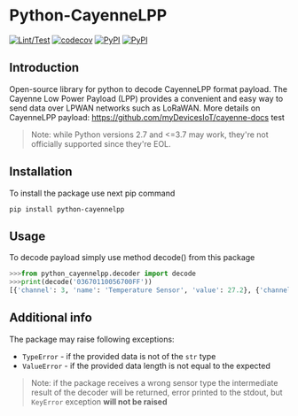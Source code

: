 # Python-CayenneLPP
[![Lint/Test](https://github.com/OlegZv/Python-CayenneLPP/actions/workflows/test.yml/badge.svg)](https://github.com/OlegZv/Python-CayenneLPP/actions/workflows/test.yml)
[![codecov](https://codecov.io/gh/OlegZv/Python-CayenneLPP/branch/main/graph/badge.svg)](https://codecov.io/gh/OlegZv/Python-CayenneLPP)
[![PyPI](https://img.shields.io/pypi/v/Python-CayenneLPP)](https://pypi.org/project/Python-CayenneLPP/)
[![PyPI](https://img.shields.io/pypi/pyversions/Python-CayenneLPP)](https://pypi.org/project/Python-CayenneLPP/)

## Introduction
Open-source library for python to decode CayenneLPP format payload.
The Cayenne Low Power Payload (LPP) provides a convenient and easy way to send data over LPWAN networks such as LoRaWAN.
More details on CayenneLPP payload: https://github.com/myDevicesIoT/cayenne-docs
test
> Note: while Python versions 2.7 and <=3.7 may work, they're not officially supported since they're EOL.

## Installation

To install the package use next pip command

`pip install python-cayennelpp`

## Usage
To decode payload simply use method decode() from this package

```python
>>>from python_cayennelpp.decoder import decode
>>>print(decode('03670110056700FF'))
[{'channel': 3, 'name': 'Temperature Sensor', 'value': 27.2}, {'channel': 5, 'name': 'Temperature Sensor', 'value': 25.5}]
```

## Additional info
The package may raise following exceptions:
- `TypeError` - if the provided data is not of the `str` type
- `ValueError` - if the provided data length is not equal to the expected

> Note: if the package receives a wrong sensor type the intermediate result of the decoder will be returned, error printed to the stdout, but `KeyError` exception **will not be raised**
